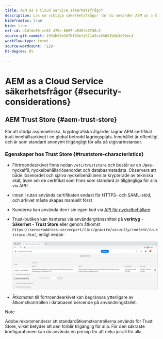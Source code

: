 ```yaml
---
title: AEM as a Cloud Service säkerhetsfrågor
description: Läs om viktiga säkerhetsfrågor när du använder AEM as a Cloud Service
hidefromtoc: true
hide: true
exl-id: d2dfde05-ce02-478e-8697-b939fb8740c3
source-git-commit: 1994b90e3876f03efa571a9ce65b9fb8b3c90ec4
workflow-type: tm+mt
source-wordcount: '229'
ht-degree: 0%

---
```


# AEM as a Cloud Service säkerhetsfrågor {#security-considerations}

## AEM Trust Store {#aem-trust-store}

För att stödja asymmetriska, kryptografiska åtgärder lagrar AEM certifikat inuti innehållsarkivet i en global betrodd lagringsplats. Innehållet är offentligt och är som standard anonymt tillgängligt för alla på utgivarinstanser.

### Egenskaper hos Trust Store {#truststore-characteristics}

* Förtroendearkivet finns nedan `/etc/truststore` och består av en Java-nyckelfil, nyckelbehållarlösenordet och databasmetadata. Observera att både lösenordet och själva nyckelbehållaren är krypterade av tekniska skäl, även om de certifikat som finns som standard är tillgängliga för alla via API:t
* Innan i rutan används certifikaten endast för HTTPS- och SAML-stöd, och arkivet måste skapas manuellt först
* Kunderna kan använda den i sin egen kod via [API för nyckelbehållare](https://developer.adobe.com/experience-manager/reference-materials/6-5/javadoc/com/adobe/granite/keystore/KeyStoreService.html#getTrustStore-org.apache.sling.api.resource.ResourceResolver-)
* Trust-butiken kan hanteras via användargränssnittet på **verktyg** - **Säkerhet** - **Trust Store** eller genom åtkomst *`https://serveraddress:serverport/libs/granite/security/content/truststore.html`*, enligt nedan:

  ![Hantering av betrodda arkiv](/help/security/assets/global-trust-store-modified.png)

* Åtkomsten till förtroendearkivet kan begränsas ytterligare av åtkomstkontrollen i databasen beroende på användningsfallet.

>[!NOTE]
>
>Adobe rekommenderar att standardåtkomstkontrollerna används för Trust Store, vilket betyder att den förblir tillgänglig för alla. För den säkraste konfigurationen kan du använda en princip för att neka jcr:all för alla.

<!--
Commenting out section for now as requested by Lars

## Anonymous Permission Hardening Package {#anonymous-permission-hardening-package}

For more information on the Anonymous Hardening Package, see [Security Checklist](https://experienceleague.adobe.com/docs/experience-manager-65/administering/security/security-checklist.html#anonymous-permission-hardening-package).
-->
